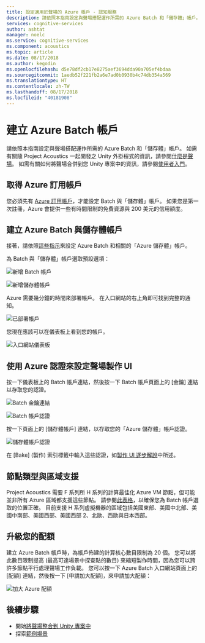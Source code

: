 ```yaml
---
title: 設定適用於聲場的 Azure 帳戶 - 認知服務
description: 請依照本指南設定與聲場搭配運作所需的 Azure Batch 和「儲存體」帳戶。
services: cognitive-services
author: ashtat
manager: noelc
ms.service: cognitive-services
ms.component: acoustics
ms.topic: article
ms.date: 08/17/2018
ms.author: kegodin
ms.openlocfilehash: d5e78df2cb17e8275aef3694dda90a705ef4bdaa
ms.sourcegitcommit: 1aedb52f221fb2a6e7ad0b0930b4c74db354a569
ms.translationtype: HT
ms.contentlocale: zh-TW
ms.lasthandoff: 08/17/2018
ms.locfileid: "40181908"
---
```

# <a name="create-an-azure-batch-account"></a>建立 Azure Batch 帳戶
請依照本指南設定與聲場搭配運作所需的 Azure Batch 和「儲存體」帳戶。 如需有關隨 Project Acoustics 一起開發之 Unity 外掛程式的資訊，請參閱[什麼是聲場](what-is-acoustics.md)。 如需有關如何將聲場合併到您 Unity 專案中的資訊，請參閱[使用者入門](getting-started.md)。  

## <a name="get-an-azure-subscription"></a>取得 Azure 訂用帳戶
您必須先有 [Azure 訂用帳戶](https://azure.microsoft.com/free/)，才能設定 Batch 與「儲存體」帳戶。 如果您是第一次註冊，Azure 會提供一些有時間限制的免費資源與 200 美元的信用額度。

## <a name="create-azure-batch-and-storage-accounts"></a>建立 Azure Batch 與儲存體帳戶
接著，請依照[這些指示](https://docs.microsoft.com/azure/batch/batch-account-create-portal)來設定 Azure Batch 和相關的「Azure 儲存體」帳戶。

為 Batch 與「儲存體」帳戶選取預設選項：
  
  ![新增 Batch 帳戶](media/NewBatchAccountCreate.png)

  ![新增儲存體帳戶](media/BatchStorageAccountCreate.png)

Azure 需要幾分鐘的時間來部署帳戶。 在入口網站的右上角即可找到完整的通知。
  
  ![已部署帳戶](media/BatchAccountsDeployNotification.png)

您現在應該可以在儀表板上看到您的帳戶。
  
  ![入口網站儀表板](media/AzurePortalDashboard.png)

## <a name="set-up-acoustics-bake-ui-with-azure-credentials"></a>使用 Azure 認證來設定聲場製作 UI
按一下儀表板上的 Batch 帳戶連結，然後按一下 Batch 帳戶頁面上的 [金鑰] 連結以存取您的認證。
  
  ![Batch 金鑰連結](media/BatchAccessKeys.png)

  ![Batch 帳戶認證](media/BatchKeysInfo.png)

按一下頁面上的 [儲存體帳戶] 連結，以存取您的「Azure 儲存體」帳戶認證。
  
  ![儲存體帳戶認證](media/StorageKeysInfo.png)

在 [Bake] \(製作\) 索引標籤中輸入這些認證，如[製作 UI 逐步解說](bake-ui-walkthrough.md)中所述。

## <a name="node-types-and-region-support"></a>節點類型與區域支援
Project Acoustics 需要 F 系列所 H 系列的計算最佳化 Azure VM 節點，但可能並非所有 Azure 區域都支援這些節點。 請參閱[此表格](https://azure.microsoft.com/global-infrastructure/services)，以確保您為 Batch 帳戶選取的位置正確。 目前支援 H 系列虛擬機器的區域包括美國東部、美國中北部、美國中南部、美國西部、美國西部 2、北歐、西歐與日本西部。

## <a name="upgrading-your-quota"></a>升級您的配額
建立 Azure Batch 帳戶時，為帳戶佈建的計算核心數目限制為 20 個。 您可以將此數目限制提高 (最高可達場景中探查點的數目) 來縮短製作時間，因為您可以跨許多節點平行處理聲場工作負載。 您可以按一下 Azure Batch 入口網站頁面上的 [配額] 連結，然後按一下 [申請加大配額]，來申請加大配額：

![加大 Azure 配額](media/azurequotas.png)

## <a name="next-steps"></a>後續步驟
* 開始[將聲場整合到 Unity 專案中](getting-started.md)
* 探索[範例場景](sample-walkthrough.md)

